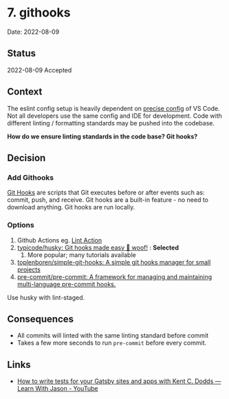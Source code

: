 # 7. githooks

Date: 2022-08-09

## Status

2022-08-09 Accepted

## Context

The eslint config setup is heavily dependent on [precise config](https://github.com/wesbos/eslint-config-wesbos#with-vs-code) of VS Code. Not all developers use the same config and IDE for development. Code with different linting / formatting standards may be pushed into the codebase.

**How do we ensure linting standards in the code base? Git hooks?**

## Decision

### Add Githooks

[Git Hooks](https://githooks.com/) are scripts that Git executes before or after events such as: commit, push, and receive. Git hooks are a built-in feature - no need to download anything. Git hooks are run locally.

### Options

1. Github Actions eg. [Lint Action](https://github.com/marketplace/actions/lint-action)
2. [typicode/husky: Git hooks made easy 🐶 woof!](https://github.com/typicode/husky) : **Selected**
   1. More popular; many tutorials available
3. [toplenboren/simple-git-hooks: A simple git hooks manager for small projects](https://github.com/toplenboren/simple-git-hooks)
4. [pre-commit/pre-commit: A framework for managing and maintaining multi-language pre-commit hooks.](https://github.com/pre-commit/pre-commit)

Use husky with lint-staged.

## Consequences

- All commits will linted with the same linting standard before commit
- Takes a few more seconds to run `pre-commit` before every commit.

## Links

- [How to write tests for your Gatsby sites and apps with Kent C. Dodds — Learn With Jason - YouTube](https://www.youtube.com/watch?v=BzRAYt7BHRw)
